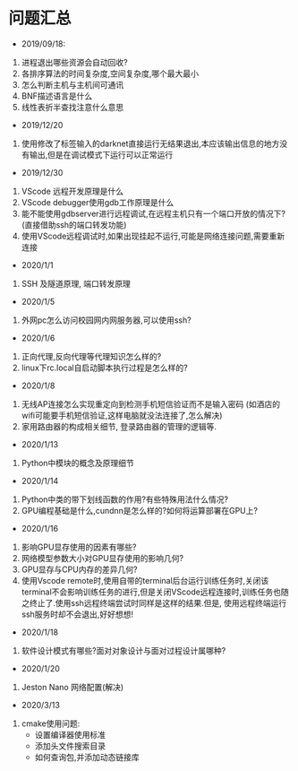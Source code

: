 
# 问题汇总

* 2019/09/18:

1. 进程退出哪些资源会自动回收?
2. 各排序算法的时间复杂度,空间复杂度,哪个最大最小
3. 怎么判断主机与主机间可通讯
4. BNF描述语言是什么
5. 线性表折半查找注意什么意思

* 2019/12/20

1. 使用修改了标签输入的darknet直接运行无结果退出,本应该输出信息的地方没有输出,但是在调试模式下运行可以正常运行

* 2019/12/30

1. VScode 远程开发原理是什么
2. VScode debugger使用gdb工作原理是什么
3. 能不能使用gdbserver进行远程调试,在远程主机只有一个端口开放的情况下?(直接借助ssh的端口转发功能)
4. 使用VScode远程调试时,如果出现挂起不运行,可能是网络连接问题,需要重新连接

* 2020/1/1

1. SSH 及隧道原理, 端口转发原理

* 2020/1/5

1. 外网pc怎么访问校园网内网服务器,可以使用ssh?

* 2020/1/6

1. 正向代理,反向代理等代理知识怎么样的?
2. linux下rc.local自启动脚本执行过程是怎么样的?

* 2020/1/8

1. 无线AP连接怎么实现重定向到检测手机短信验证而不是输入密码 (如酒店的wifi可能要手机短信验证,这样电脑就没法连接了,怎么解决)
2. 家用路由器的构成相关细节, 登录路由器的管理的逻辑等.

* 2020/1/13

1. Python中模块的概念及原理细节

* 2020/1/14

1. Python中类的带下划线函数的作用?有些特殊用法什么情况?
2. GPU编程基础是什么,cundnn是怎么样的?如何将运算部署在GPU上?

* 2020/1/16

1. 影响GPU显存使用的因素有哪些?
2. 网络模型参数大小对GPU显存使用的影响几何?
3. GPU显存与CPU内存的差异几何?
4. 使用Vscode remote时,使用自带的terminal后台运行训练任务时,关闭该terminal不会影响训练任务的进行,但是关闭VScode远程连接时,训练任务也随之终止了.使用ssh远程终端尝试时同样是这样的结果.但是, 使用远程终端运行ssh服务时却不会退出,好好想想!

* 2020/1/18

1. 软件设计模式有哪些?面对对象设计与面对过程设计属哪种?

* 2020/1/20

1. Jeston Nano 网络配置(解决)

* 2020/3/13

1. cmake使用问题:
    * 设置编译器使用标准
    * 添加头文件搜索目录
    * 如何查询包,并添加动态链接库